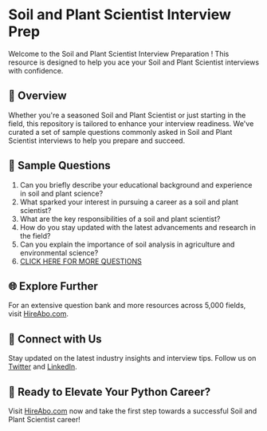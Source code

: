# Soil and Plant Scientist Interview Prep

Welcome to the Soil and Plant Scientist Interview Preparation ! This resource is designed to help you ace your Soil and Plant Scientist interviews with confidence.

## 🚀 Overview

Whether you're a seasoned Soil and Plant Scientist or just starting in the field, this repository is tailored to enhance your interview readiness. We've curated a set of sample questions commonly asked in Soil and Plant Scientist interviews to help you prepare and succeed.

## 📝 Sample Questions

1. Can you briefly describe your educational background and experience in soil and plant science?
2. What sparked your interest in pursuing a career as a soil and plant scientist?
3. What are the key responsibilities of a soil and plant scientist?
4. How do you stay updated with the latest advancements and research in the field?
5. Can you explain the importance of soil analysis in agriculture and environmental science?
6. [CLICK HERE FOR MORE QUESTIONS](https://hireabo.com/job/10_1_15/Soil%20and%20Plant%20Scientist)

## 🌐 Explore Further

For an extensive question bank and more resources across 5,000 fields, visit [HireAbo.com](https://www.hireabo.com).

## 📱 Connect with Us

Stay updated on the latest industry insights and interview tips. Follow us on [Twitter](https://twitter.com/hireabo) and [LinkedIn](https://www.linkedin.com/in/hire-abo-3609972a8/).

## 🚀 Ready to Elevate Your Python Career?

Visit [HireAbo.com](https://www.hireabo.com) now and take the first step towards a successful Soil and Plant Scientist career!